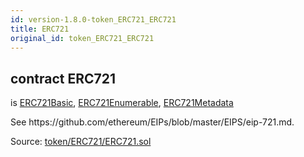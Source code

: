 ```yaml
---
id: version-1.8.0-token_ERC721_ERC721
title: ERC721
original_id: token_ERC721_ERC721
---
```


<div class="contract-doc"><div class="contract"><h2 class="contract-header"><span class="contract-kind">contract</span> ERC721</h2><p class="base-contracts"><span>is</span> <a href="token_ERC721_ERC721Basic.html">ERC721Basic</a><span>, </span><a href="token_ERC721_ERC721_ERC721Enumerable.html">ERC721Enumerable</a><span>, </span><a href="token_ERC721_ERC721_ERC721Metadata.html">ERC721Metadata</a></p><p class="description">See https://github.com/ethereum/EIPs/blob/master/EIPS/eip-721.md.</p><div class="source">Source: <a href="https://github.com/OpenZeppelin/zeppelin-solidity/blob/v1.8.0/contracts/token/ERC721/ERC721.sol" target="_blank">token/ERC721/ERC721.sol</a></div></div></div>
